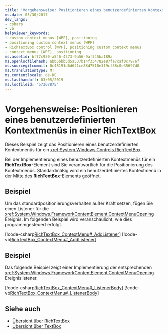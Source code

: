 ```yaml
---
title: 'Vorgehensweise: Positionieren eines benutzerdefinierten Kontextmenüs in einer RichTextBox'
ms.date: 03/30/2017
dev_langs:
- csharp
- vb
helpviewer_keywords:
- custom context menus [WPF], positioning
- positioning custom context menus [WPF]
- RichTextBox control [WPF], positioning custom context menus
- context menus [WPF], positioning
ms.assetid: bf77c930-a546-4573-9a56-9af345ba189a
ms.openlocfilehash: abb5bbb5d5a537b14f334782e87fa7caf0c7976f
ms.sourcegitcommit: 0c48191d6d641ce88d7510e319cf38c0e35697d0
ms.translationtype: MT
ms.contentlocale: de-DE
ms.lasthandoff: 03/05/2019
ms.locfileid: "57367875"
---
```

# <a name="how-to-position-a-custom-context-menu-in-a-richtextbox"></a>Vorgehensweise: Positionieren eines benutzerdefinierten Kontextmenüs in einer RichTextBox
Dieses Beispiel zeigt das Positionieren eines benutzerdefinierten Kontextmenüs für ein <xref:System.Windows.Controls.RichTextBox>.  
  
 Bei der Implementierung eines benutzerdefinierten Kontextmenüs für ein **RichTextBox**-Element sind Sie verantwortlich für die Positionierung des Kontextmenüs.  Standardmäßig wird ein benutzerdefiniertes Kontextmenü in der Mitte des **RichTextBox**-Elements geöffnet.  
  
## <a name="example"></a>Beispiel  
 Um das standardpositionierungsverhalten außer Kraft setzen, fügen Sie einen Listener für die <xref:System.Windows.FrameworkContentElement.ContextMenuOpening> Ereignis.  Im folgenden Beispiel wird veranschaulicht, wie dies programmgesteuert erfolgt.  
  
 [!code-csharp[RichTextBox_ContextMenu#_AddListener](~/samples/snippets/csharp/VS_Snippets_Wpf/RichTextBox_ContextMenu/CSharp/app.xaml.cs#_addlistener)]
 [!code-vb[RichTextBox_ContextMenu#_AddListener](~/samples/snippets/visualbasic/VS_Snippets_Wpf/RichTextBox_ContextMenu/VisualBasic/app.xaml.vb#_addlistener)]  
  
## <a name="example"></a>Beispiel  
 Das folgende Beispiel zeigt einer Implementierung der entsprechenden <xref:System.Windows.FrameworkContentElement.ContextMenuOpening> Ereignislistener.  
  
 [!code-csharp[RichTextBox_ContextMenu#_ListenerBody](~/samples/snippets/csharp/VS_Snippets_Wpf/RichTextBox_ContextMenu/CSharp/app.xaml.cs#_listenerbody)]
 [!code-vb[RichTextBox_ContextMenu#_ListenerBody](~/samples/snippets/visualbasic/VS_Snippets_Wpf/RichTextBox_ContextMenu/VisualBasic/app.xaml.vb#_listenerbody)]  
  
## <a name="see-also"></a>Siehe auch
- [Übersicht über RichTextBox](richtextbox-overview.md)
- [Übersicht über TextBox](textbox-overview.md)
